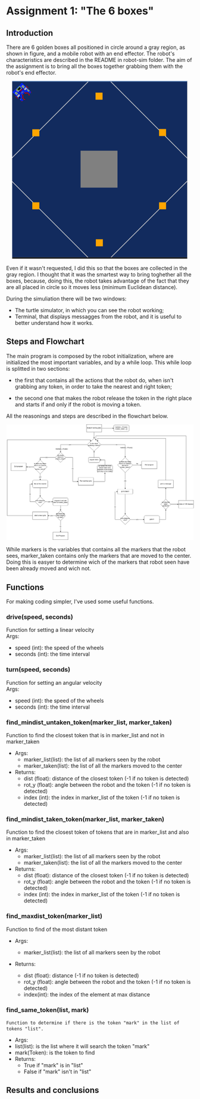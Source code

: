 # Assignment 1: "The 6 boxes"

## Introduction

There are 6 golden boxes all positioned in circle around a gray region, as shown in figure, and a mobile robot with an end effector. The robot's characteristics are described in the README in robot-sim folder. 
The aim of the assignment is to bring all the boxes together grabbing them with the robot's end effector.

<p align="center">
  <img src = "images/Arena.png" alt = "How arena looks like">
</p>

<p>
  Even if it wasn't requested, I did this so that the boxes are collected in the gray region. I thought that it was the smartest way to bring toghether all the boxes, because, doing this, the robot takes advantage of the fact that they are all placed in circle so it moves less (minimum Euclidean distance). 

  During the simuliation there will be two windows:
  - The turtle simulator, in which you can see the robot working;
  - Terminal, that displays messagges from the robot, and it is useful to better understand how it works.
</p>

## Steps and Flowchart

The main program is composed by the robot initialization, where are initialized the most important variables, and by a while loop. This while loop is splitted in two sections:

- the first that contains all the actions that the robot do, when isn't grabbing any token, in order to take the nearest and right token;

- the second one that makes the robot release the token in the right place and starts if and only if the robot is moving a token.

<p>
  All the reasonings and steps are described in the flowchart below.
</p>

<p align= "center">
  <img src = "images/Flowchart.png">
  
  While markers is the variables that contains all the markers that the robot sees, marker_taken contains only the markers that are moved to the center. Doing this is easyer to determine wich of the markers that robot seen have been already moved and wich not.
  
</p>

## Functions

For making coding simpler, I've used some useful functions.

### drive(speed, seconds)

Function for setting a linear velocity    
Args: 
  - speed (int): the speed of the wheels
  - seconds (int): the time interval
   
### turn(speed, seconds)

Function for setting an angular velocity    
Args: 
  - speed (int): the speed of the wheels
  - seconds (int): the time interval

### find_mindist_untaken_token(marker_list, marker_taken)

Function to find the closest token that is in marker_list and not in marker_taken
- Args:
  - marker_list(list): the list of all markers seen by the robot
  - marker_taken(list): the list of all the markers moved to the center
- Returns:
  - dist (float): distance of the closest token (-1 if no token is detected)
  - rot_y (float): angle between the robot and the token (-1 if no token is detected)
  - index (int): the index in marker_list of the token (-1 if no token is detected)

### find_mindist_taken_token(marker_list, marker_taken)

Function to find the closest token of tokens that are in marker_list and also in marker_taken
- Args:
  - marker_list(list): the list of all markers seen by the robot
  - marker_taken(list): the list of all the markers moved to the center
- Returns:
  - dist (float): distance of the closest token (-1 if no token is detected)
  - rot_y (float): angle between the robot and the token (-1 if no token is detected)
  - index (int): the index in marker_list of the token (-1 if no token is detected)
### find_maxdist_token(marker_list)
Function to find of the most distant token
- Args:
  - marker_list(list): the list of all markers seen by the robot

- Returns:
  - dist (float): distance (-1 if no token is detected)
  - rot_y (float): angle between the robot and the token (-1 if no token is detected)
  - index(int): the index of the element at max distance
 
### find_same_token(list, mark)
    
    Function to determine if there is the token "mark" in the list of tokens "list".
- Args:
 - list(list): is the list where it will search the token "mark"
 - mark(Token): is the token to find
- Returns:
  - True if "mark" is in "list"
  - False if "mark" isn't in "list"

## Results and conclusions

